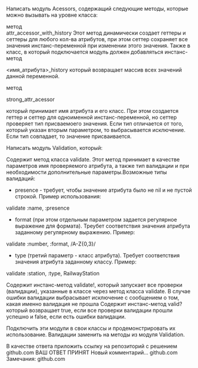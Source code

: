 Написать модуль Acessors, содержащий следующие методы, которые можно вызывать на уровне класса:

метод  
attr_accessor_with_history
Этот метод динамически создает геттеры и сеттеры для любого кол-ва атрибутов, при этом сеттер сохраняет все значения инстанс-переменной при изменении этого значения.
Также в класс, в который подключается модуль должен добавляться инстанс-метод

<имя_атрибута>_history
который возвращает массив всех значений данной переменной.

метод

strong_attr_acessor

который принимает имя атрибута и его класс. При этом создается геттер и сеттер для одноименной инстанс-переменной, но сеттер проверяет тип присваемоего значения. Если тип отличается от того, который указан вторым параметром, то выбрасывается исключение. Если тип совпадает, то значение присваивается.

Написать модуль Validation, который:

Содержит метод класса validate. Этот метод принимает в качестве параметров имя проверяемого атрибута, а также тип валидации и при необходимости дополнительные параметры.Возможные типы валидаций:
- presence - требует, чтобы значение атрибута было не nil и не пустой строкой. Пример использования:

validate :name, :presence

- format (при этом отдельным параметром задается регулярное выражение для формата). Треубет соответствия значения атрибута заданному регулярному выражению. Пример:

validate :number, :format, /A-Z{0,3}/

-  type (третий параметр - класс атрибута). Требует соответствия значения атрибута заданному классу. Пример:

validate :station, :type, RailwayStation

Содержит инстанс-метод validate!, который запускает все проверки (валидации), указанные в классе через метод класса validate. В случае ошибки валидации выбрасывает исключение с сообщением о том, какая именно валидация не прошла
Содержит инстанс-метод valid? который возвращает true, если все проверки валидации прошли успешно и false, если есть ошибки валидации.

Подключить эти модули в свои классы и продемонстрировать их использование. Валидации заменить на методы из модуля Validation.

В качестве ответа приложить ссылку на репозиторий с решением
github.com
ВАШ ОТВЕТ ПРИНЯТ
Новый комментарий...
github.com
Замечания: github.com
